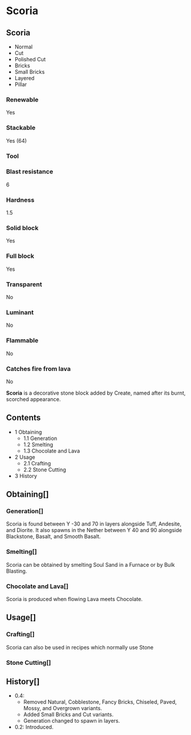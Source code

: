 # Scoria

## Scoria

- Normal
- Cut
- Polished Cut
- Bricks
- Small Bricks
- Layered
- Pillar

### Renewable

Yes

### Stackable

Yes (64)

### Tool

### Blast resistance

6

### Hardness

1.5

### Solid block

Yes

### Full block

Yes

### Transparent

No

### Luminant

No

### Flammable

No

### Catches fire from lava

No

**Scoria** is a decorative stone block added by Create, named after its burnt, scorched appearance.

## Contents

- 1 Obtaining
    - 1.1 Generation
    - 1.2 Smelting
    - 1.3 Chocolate and Lava
- 2 Usage
    - 2.1 Crafting
    - 2.2 Stone Cutting
- 3 History

## Obtaining[]

### Generation[]

Scoria is found between Y -30 and 70 in layers alongside Tuff, Andesite, and Diorite. It also spawns in the Nether between Y 40 and 90 alongside Blackstone, Basalt, and Smooth Basalt.

### Smelting[]

Scoria can be obtained by smelting Soul Sand in a Furnace or by Bulk Blasting.

### Chocolate and Lava[]

Scoria is produced when flowing Lava meets Chocolate.

## Usage[]

### Crafting[]

Scoria can also be used in recipes which normally use Stone

### Stone Cutting[]

## History[]

- 0.4:
    - Removed Natural, Cobblestone, Fancy Bricks, Chiseled, Paved, Mossy, and Overgrown variants.
    - Added Small Bricks and Cut variants.
    - Generation changed to spawn in layers.
- 0.2: Introduced.